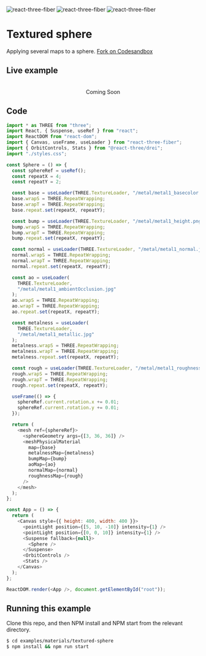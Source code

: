 ![react-three-fiber](https://img.shields.io/badge/dynamic/json?url=https://raw.githubusercontent.com/onion2k/r3f-by-example/develop/examples/materials/textured-sphere/package.json&label=react-three-fiber&query=$.dependencies['react-three-fiber']&color=green) ![react-three-fiber](https://img.shields.io/badge/dynamic/json?url=https://raw.githubusercontent.com/onion2k/r3f-by-example/develop/examples/materials/textured-sphere/package.json&label=three&query=$.dependencies['three']&color=green) ![react-three-fiber](https://img.shields.io/badge/dynamic/json?url=https://raw.githubusercontent.com/onion2k/r3f-by-example/develop/examples/materials/textured-sphere/package.json&label=@react-three/drei&query=$.dependencies['@react-three/drei']&color=green)

# Textured sphere

Applying several maps to a sphere. [Fork on Codesandbox](https://githubbox.com/onion2k/r3f-by-example/tree/develop/examples/materials/textured-sphere)

## Live example
<div align="center">
  <br>
Coming Soon
  <br>
</div>

## Code
```js
import * as THREE from "three";
import React, { Suspense, useRef } from "react";
import ReactDOM from "react-dom";
import { Canvas, useFrame, useLoader } from "react-three-fiber";
import { OrbitControls, Stats } from "@react-three/drei";
import "./styles.css";

const Sphere = () => {
  const sphereRef = useRef();
  const repeatX = 4;
  const repeatY = 2;

  const base = useLoader(THREE.TextureLoader, "/metal/metal1_basecolor.jpg");
  base.wrapS = THREE.RepeatWrapping;
  base.wrapT = THREE.RepeatWrapping;
  base.repeat.set(repeatX, repeatY);

  const bump = useLoader(THREE.TextureLoader, "/metal/metal1_height.png");
  bump.wrapS = THREE.RepeatWrapping;
  bump.wrapT = THREE.RepeatWrapping;
  bump.repeat.set(repeatX, repeatY);

  const normal = useLoader(THREE.TextureLoader, "/metal/metal1_normal.jpg");
  normal.wrapS = THREE.RepeatWrapping;
  normal.wrapT = THREE.RepeatWrapping;
  normal.repeat.set(repeatX, repeatY);

  const ao = useLoader(
    THREE.TextureLoader,
    "/metal/metal1_ambientOcclusion.jpg"
  );
  ao.wrapS = THREE.RepeatWrapping;
  ao.wrapT = THREE.RepeatWrapping;
  ao.repeat.set(repeatX, repeatY);

  const metalness = useLoader(
    THREE.TextureLoader,
    "/metal/metal1_metallic.jpg"
  );
  metalness.wrapS = THREE.RepeatWrapping;
  metalness.wrapT = THREE.RepeatWrapping;
  metalness.repeat.set(repeatX, repeatY);

  const rough = useLoader(THREE.TextureLoader, "/metal/metal1_roughness.jpg");
  rough.wrapS = THREE.RepeatWrapping;
  rough.wrapT = THREE.RepeatWrapping;
  rough.repeat.set(repeatX, repeatY);

  useFrame(() => {
    sphereRef.current.rotation.x += 0.01;
    sphereRef.current.rotation.y += 0.01;
  });

  return (
    <mesh ref={sphereRef}>
      <sphereGeometry args={[3, 36, 36]} />
      <meshPhysicalMaterial
        map={base}
        metalnessMap={metalness}
        bumpMap={bump}
        aoMap={ao}
        normalMap={normal}
        roughnessMap={rough}
      />
    </mesh>
  );
};

const App = () => {
  return (
    <Canvas style={{ height: 400, width: 400 }}>
      <pointLight position={[5, 10, -10]} intensity={1} />
      <pointLight position={[0, 0, 10]} intensity={1} />
      <Suspense fallback={null}>
        <Sphere />
      </Suspense>
      <OrbitControls />
      <Stats />
    </Canvas>
  );
};

ReactDOM.render(<App />, document.getElementById("root"));

```

## Running this example

Clone this repo, and then NPM install and NPM start from the relevant directory.

```bash
$ cd examples/materials/textured-sphere
$ npm install && npm run start
```